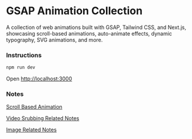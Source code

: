 # GSAP Animation Collection

A collection of web animations built with GSAP, Tailwind CSS, and Next.js, showcasing scroll-based animations, auto-animate effects, dynamic typography, SVG animations, and more.

### Instructions 

```bash
npm run dev 
```

Open [http://localhost:3000](http://localhost:3000) 


### Notes 
 [Scroll Based Animation](/notes/note.md)

 [Video Srubbing Related Notes](/notes/videorelated.md)

 [Image Related Notes](/notes/imageSequence.md)